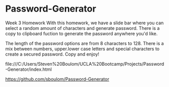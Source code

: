 # Password-Generator
Week 3 Homework
With this homework, we have a slide bar where you can select a random amount of characters and generate password. There is a copy to clipboard fuction to generate the password anywhere you'd like. 

The length of the password options are from 8 characters to 128.
There is a mix between numbers, upper.lower case letters and special characters to create a secured password. Copy and enjoy!


file:///C:/Users/Steven%20Boulom/UCLA%20Bootcamp/Projects/Password-Generator/index.html

https://github.com/sboulom/Password-Generator
